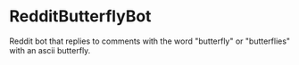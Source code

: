 # RedditButterflyBot
Reddit bot that replies to comments with the word "butterfly" or "butterflies" with an ascii butterfly.
